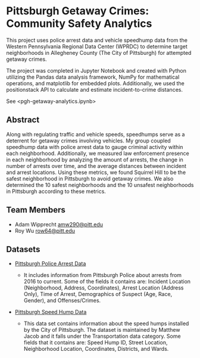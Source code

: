 # Pittsburgh Getaway Crimes: Community Safety Analytics
This project uses police arrest data and vehicle speedhump data from the Western Pennsylvania Regional Data Center (WPRDC) to determine target neighborhoods in Allegheney County (The City of Pittsburgh) for attempted getaway crimes. 

The project was completed in Jupyter Notebook and created with Python utilizing the Pandas data analysis framework, NumPy for mathematical operations, and matplotlib for embedded plots. Additionally, we used the positionstack API to calculate and estimate incident-to-crime distances.

See <pgh-getaway-analytics.ipynb>

## Abstract

Along with regulating traffic and vehicle speeds, speedhumps serve as a deterrent for getaway crimes involving vehicles. My group coupled speedhump data with police arrest data to gauge criminal activity within each neighborhood. Additionally, we measured law enforcement presence in each neighborhood by analyzing the amount of arrests, the change in number of arrests over time, and the average distances between incident and arrest locations. Using these metrics, we found Squirrel Hill to be the safest neighborhood in Pittsburgh to avoid getaway crimes. We also determined the 10 safest neighborhoods and the 10 unsafest neighborhoods in Pittsburgh according to these metrics.

## Team Members
- Adam Wipprecht <amw290@pitt.edu>
- Roy Wu <row64@pitt.edu>

## Datasets
- [Pittsburgh Police Arrest Data](https://data.wprdc.org/dataset/arrest-data)
	- It includes information from Pittsburgh Police about arrests from 2016 to current. Some of the fields it contains are: Incident Location (Neighborhood, Address, Coordinates), Arrest Location (Address Only), Time of Arrest, Demographics of Suspect (Age, Race, Gender), and Offenses/Crimes.

- [Pittsburgh Speed Hump Data](https://data.wprdc.org/dataset/city-of-pittsburgh-speed-humps)
	- This data set contains information about the speed humps installed by the City of Pittsburgh. The dataset is maintained by Matthew Jacob and it falls under the Transportation data category. Some fields that it contains are: Speed Hump ID, Street Location, Neighborhood Location, Coordinates, Districts, and Wards. 	 
